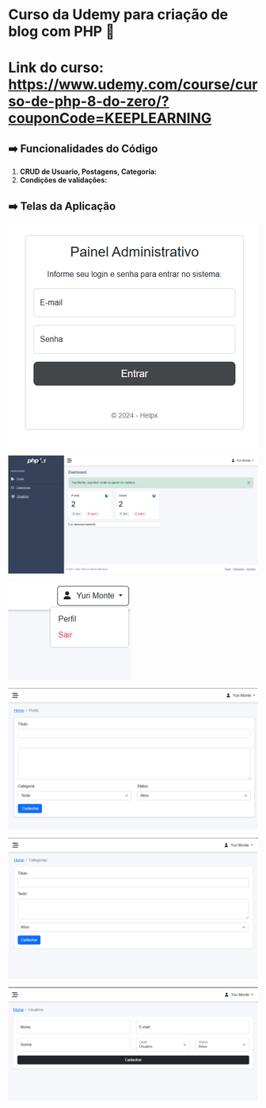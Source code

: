 # Curso da Udemy para criação de blog com PHP 🚀
# Link do curso: https://www.udemy.com/course/curso-de-php-8-do-zero/?couponCode=KEEPLEARNING


## ➡️ Funcionalidades do Código

1. **CRUD de  Usuario, Postagens, Categoria:** 
2. **Condições de validações:** 


## ➡️ Telas da Aplicação

![alt text](image.png)

![alt text](image-1.png)

![alt text](image-2.png)

![alt text](image-3.png)

![alt text](image-4.png)

![alt text](image-5.png)